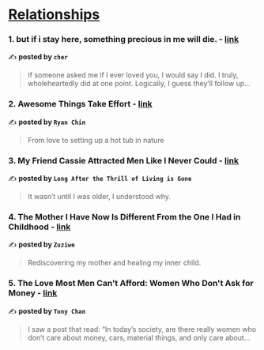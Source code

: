 
<h1><a href=https://medium.com/tag/relationships/recommended target="_blank" rel="noopener noreferrer">Relationships</a></h1>
<h3>1. but if i stay here, something precious in me will die. - <a href="https://medium.com/@cherylkoo/but-if-i-stay-here-something-precious-in-me-will-die-dac57284ae15" target="_blank" rel="noopener noreferrer">link</a></h3>

✍️ **posted by `cher`**

<blockquote>If someone asked me if I ever loved you, I would say I did. I truly, wholeheartedly did at one point. Logically, I guess they’ll follow up…</blockquote>

<h3>2. Awesome Things Take Effort - <a href="https://medium.com/in-living-color/awesome-things-take-effort-37f9de823f1a" target="_blank" rel="noopener noreferrer">link</a></h3>

✍️ **posted by `Ryan Chin`**

<blockquote>From love to setting up a hot tub in nature</blockquote>

<h3>3. My Friend Cassie Attracted Men Like I Never Could - <a href="https://medium.com/long-after-the-thrill/my-friend-cassie-attracted-men-like-i-never-could-80c3b383bbca" target="_blank" rel="noopener noreferrer">link</a></h3>

✍️ **posted by `Long After the Thrill of Living is Gone`**

<blockquote>It wasn’t until I was older, I understood why.</blockquote>

<h3>4. The Mother I Have Now Is Different From the One I Had in Childhood - <a href="https://medium.com/written-with-love/the-mother-i-have-now-is-different-from-the-one-i-had-in-childhood-ab0c895c02da" target="_blank" rel="noopener noreferrer">link</a></h3>

✍️ **posted by `Zuziwe`**

<blockquote>Rediscovering my mother and healing my inner child.</blockquote>

<h3>5. The Love Most Men Can't Afford: Women Who Don't Ask for Money - <a href="https://medium.com/@chenreal/the-love-most-men-cant-afford-women-who-don-t-ask-for-money-94dd56b53da0" target="_blank" rel="noopener noreferrer">link</a></h3>

✍️ **posted by `Tony Chan`**

<blockquote>I saw a post that read: “In today’s society, are there really women who don’t care about money, cars, material things, and only care about…</blockquote>

